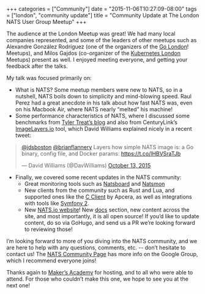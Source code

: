 +++
categories = ["Community"]
date = "2015-11-06T10:27:09-08:00"
tags = ["london", "community update"]
title = "Community Update at The London NATS User Group Meetup"
+++

The audience at the London Meetup was great! We had many local companies represented, and some of the leaders of other meetups such as Alexandre González Rodríguez (one of the organizers of the [Go London](http://www.meetup.com/GO-London/)! Meetups), and Milos Gajdos (co-organizer of the [Kubernetes London](http://www.meetup.com/Kubernetes-London/) Meetups) present as well. I enjoyed meeting everyone, and getting your feedback after the talks.

My talk was focused primarily on:

- What is NATS? Some meetup members were new to NATS, so in a nutshell, NATS boils down to simplicity and mind-blowing speed. Raul Perez had a great anecdote in his talk about how fast NATS was, even on his Macbook Air, where NATS nearly “melted” his machine!
- Some performance characteristics of NATS, where I discussed some benchmarks from [Tyler Treat’s blog](http://bravenewgeek.com/) and also from CenturyLink’s [ImageLayers.io](http://imagelayers.io/) tool, which David Williams explained nicely in a recent tweet:
<div class="tweet-embed-con">
  <blockquote class="twitter-tweet" data-conversation="none" lang="en"><p lang="en" dir="ltr"><a href="https://twitter.com/jdsboston">@jdsboston</a> <a href="https://twitter.com/brianflannery">@brianflannery</a> Layers how simple NATS image is: a Go binary, config file, and Docker params: <a href="https://t.co/lHBVSraTJb">https://t.co/lHBVSraTJb</a></p>&mdash; David Williams (@DavWilliams) <a href="https://twitter.com/DavWilliams/status/653754289123266560">October 13, 2015</a></blockquote>
  <script async src="//platform.twitter.com/widgets.js" charset="utf-8"></script>
</div>

- Finally, we covered some recent updates in the NATS community:
  - Great monitoring tools such as [Natsboard](https://github.com/cmfatih/natsboard) and [Natsmon](https://github.com/repejota/nats-mon)
  - New clients from the community such as Rust and Lua, and supported ones like the [C Client](https://github.com/nats-io/cnats) by Apcera, as well as integrations with tools like [Symfony 2](https://github.com/octante/OctanteNatsBundle).
  - New [NATS.io website](https://github.com/nats-io/nats-site)! New [docs](http://nats.io/documentation/) section, new content across the site, and most importantly, it is all open source! If you’d like to update content, do so via GoHugo, and send us a PR we’re looking forward to reviewing those!

I’m looking forward to more of you diving into the NATS community, and we are here to help with any questions, comments, etc. -- don’t hesitate to contact us! The [NATS Community Page](http://nats.io/community/) has more info on the Google Group, which I recommend everyone joins!

Thanks again to [Maker’s Academy](http://www.makersacademy.com/) for hosting, and to all who were able to attend. For those who couldn’t make this one, we hope to see you at the next one!
